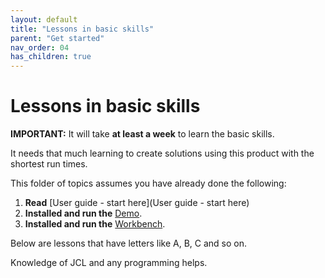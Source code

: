 ```yaml
---
layout: default
title: "Lessons in basic skills"
parent: "Get started"
nav_order: 04
has_children: true
---
```


# Lessons in basic skills
**IMPORTANT:** It will take **at least a week** to learn the basic skills.

It needs that much learning to create solutions using this product with the shortest run times.

This folder of topics assumes you have already done the following:
1.  **Read**  [User guide - start here](User guide - start here)
1.  **Installed and run the** [Demo](https://genevaers.github.io/demo/).
1.  **Installed and run the** [Workbench](https://genevaers.github.io/wb/).

Below are lessons that have letters like A, B, C and so on.

Knowledge of JCL and any programming helps.

